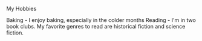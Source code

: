 My Hobbies

Baking - I enjoy baking, especially in the colder months
Reading - I'm in two book clubs. My favorite genres to read are historical
fiction and science fiction.
